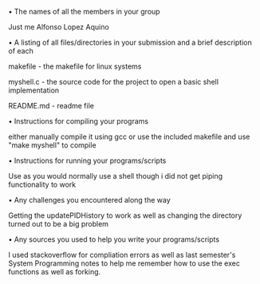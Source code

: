 • The names of all the members in your group

Just me Alfonso Lopez Aquino

• A listing of all files/directories in your submission and a brief description of
each

makefile - the makefile for linux systems

myshell.c - the source code for the project to open a basic shell implementation

README.md - readme file 

• Instructions for compiling your programs

either manually compile it using gcc or use the included makefile and use "make myshell" to compile

• Instructions for running your programs/scripts

Use as you would normally use a shell though i did not get piping functionality to work 

• Any challenges you encountered along the way

Getting the updatePIDHistory to work as well as changing the directory turned out to be a big problem

• Any sources you used to help you write your programs/scripts

I used stackoverflow for compliation errors as well as last semester's System Programming notes to help me remember how to use the exec functions as well as forking. 
